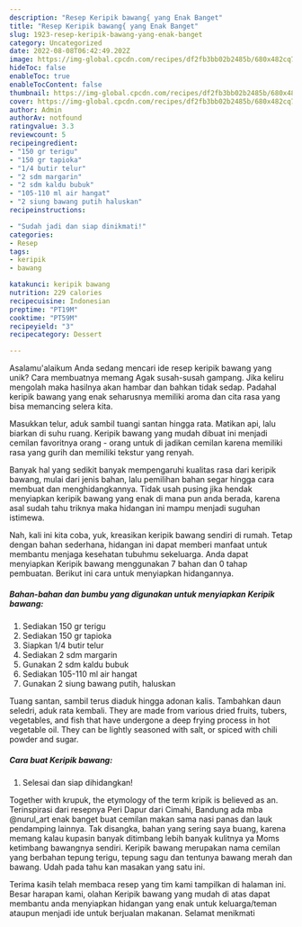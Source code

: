 ```yaml
---
description: "Resep Keripik bawang{ yang Enak Banget"
title: "Resep Keripik bawang{ yang Enak Banget"
slug: 1923-resep-keripik-bawang-yang-enak-banget
category: Uncategorized
date: 2022-08-08T06:42:49.202Z
image: https://img-global.cpcdn.com/recipes/df2fb3bb02b2485b/680x482cq70/keripik-bawang-foto-resep-utama.jpg
hideToc: false
enableToc: true
enableTocContent: false
thumbnail: https://img-global.cpcdn.com/recipes/df2fb3bb02b2485b/680x482cq70/keripik-bawang-foto-resep-utama.jpg
cover: https://img-global.cpcdn.com/recipes/df2fb3bb02b2485b/680x482cq70/keripik-bawang-foto-resep-utama.jpg
author: Admin
authorAv: notfound
ratingvalue: 3.3
reviewcount: 5
recipeingredient:
- "150 gr terigu"
- "150 gr tapioka"
- "1/4 butir telur"
- "2 sdm margarin"
- "2 sdm kaldu bubuk"
- "105-110 ml air hangat"
- "2 siung bawang putih haluskan"
recipeinstructions:

- "Sudah jadi dan siap dinikmati!"
categories:
- Resep
tags:
- keripik
- bawang

katakunci: keripik bawang 
nutrition: 229 calories
recipecuisine: Indonesian
preptime: "PT19M"
cooktime: "PT59M"
recipeyield: "3"
recipecategory: Dessert

---
```



Asalamu'alaikum Anda sedang mencari ide resep keripik bawang yang unik? Cara membuatnya memang Agak susah-susah gampang. Jika keliru mengolah maka hasilnya akan hambar dan bahkan tidak sedap. Padahal keripik bawang yang enak seharusnya memiliki aroma dan cita rasa yang bisa memancing selera kita.


Masukkan telur, aduk sambil tuangi santan hingga rata. Matikan api, lalu biarkan di suhu ruang. Keripik bawang yang mudah dibuat ini menjadi cemilan favoritnya orang - orang untuk di jadikan cemilan karena memiliki rasa yang gurih dan memiliki tekstur yang renyah.

Banyak hal yang sedikit banyak mempengaruhi kualitas rasa dari keripik bawang, mulai dari jenis bahan, lalu pemilihan bahan segar hingga cara membuat dan menghidangkannya. Tidak usah pusing jika hendak menyiapkan keripik bawang yang enak di mana pun anda berada, karena asal sudah tahu triknya maka hidangan ini mampu menjadi suguhan istimewa.


Nah, kali ini kita coba, yuk, kreasikan keripik bawang sendiri di rumah. Tetap dengan bahan sederhana, hidangan ini dapat memberi manfaat untuk membantu menjaga kesehatan tubuhmu sekeluarga. Anda dapat menyiapkan Keripik bawang menggunakan 7 bahan dan 0 tahap pembuatan. Berikut ini cara untuk menyiapkan hidangannya.

<!--inarticleads1-->

##### Bahan-bahan dan bumbu yang digunakan untuk menyiapkan Keripik bawang:

1. Sediakan 150 gr terigu
1. Sediakan 150 gr tapioka
1. Siapkan 1/4 butir telur
1. Sediakan 2 sdm margarin
1. Gunakan 2 sdm kaldu bubuk
1. Sediakan 105-110 ml air hangat
1. Gunakan 2 siung bawang putih, haluskan


Tuang santan, sambil terus diaduk hingga adonan kalis. Tambahkan daun seledri, aduk rata kembali. They are made from various dried fruits, tubers, vegetables, and fish that have undergone a deep frying process in hot vegetable oil. They can be lightly seasoned with salt, or spiced with chili powder and sugar. 

<!--inarticleads2-->

##### Cara buat Keripik bawang:


1. Selesai dan siap dihidangkan!

Together with krupuk, the etymology of the term kripik is believed as an. Terinspirasi dari resepnya Peri Dapur dari Cimahi, Bandung ada mba @nurul_art enak banget buat cemilan makan sama nasi panas dan lauk pendamping lainnya. Tak disangka, bahan yang sering saya buang, karena memang kalau kupasin banyak ditimbang lebih banyak kulitnya ya Moms ketimbang bawangnya sendiri. Keripik bawang merupakan nama cemilan yang berbahan tepung terigu, tepung sagu dan tentunya bawang merah dan bawang. Udah pada tahu kan masakan yang satu ini. 

Terima kasih telah membaca resep yang tim kami tampilkan di halaman ini. Besar harapan kami, olahan Keripik bawang yang mudah di atas dapat membantu anda menyiapkan hidangan yang enak untuk keluarga/teman ataupun menjadi ide untuk berjualan makanan. Selamat menikmati
